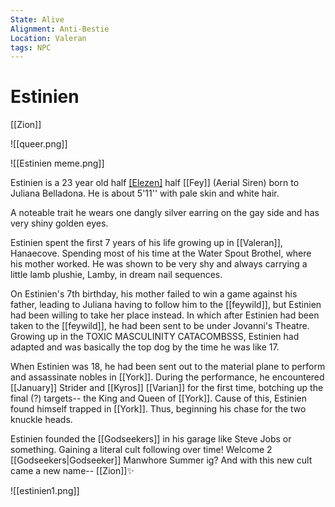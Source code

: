 ```yaml
---
State: Alive
Alignment: Anti-Bestie
Location: Valeran
tags: NPC
---
```

# Estinien
[[Zion]]

![[queer.png]]

![[Estinien meme.png]]

Estinien is a 23 year old half [[Elezen]](Eastern) half [[Fey]] (Aerial Siren) born to Juliana Belladona. He is about 5'11'' with pale skin and white hair.

A noteable trait he wears one dangly silver earring on the gay side and has very shiny golden eyes.

Estinien spent the first 7 years of his life growing up in [[Valeran]], Hanaecove. Spending most of his time at the Water Spout Brothel, where his mother worked. He was shown to be very shy and always carrying a little lamb plushie, Lamby, in dream nail sequences. 

On Estinien's 7th birthday, his mother failed to win a game against his father, leading to Juliana having to follow him to the [[feywild]], but Estinien had been willing to take her place instead. In which after Estinien had been taken to the [[feywild]], he had been sent to be under Jovanni's Theatre. Growing up in the TOXIC MASCULINITY CATACOMBSSS, Estinien had adapted and was basically the top dog by the time he was like 17. 

When Estinien was 18, he had been sent out to the material plane to perform and assassinate nobles in [[York]]. During the performance, he encountered [[January]] Strider and [[Kyros]] [[Varian]] for the first time, botching up the final (?) targets-- the King and Queen of [[York]]. Cause of this, Estinien found himself trapped in [[York]]. Thus, beginning his chase for the two knuckle heads.

Estinien founded the [[Godseekers]] in his garage like Steve Jobs or something. Gaining a literal cult following over time! Welcome 2 [[Godseekers|Godseeker]] Manwhore Summer ig? And with this new cult came a new name-- [[Zion]]✨

![[estinien1.png]]

